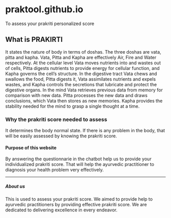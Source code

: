 # praktool.github.io
To assess your prakriti personalized score

## What is PRAKIRTI 
It states the nature of body in terms of doshas. The three doshas are vata, pitta and kapha. Vata, Pitta	and	Kapha	are	effectively	Air, Fire	and	Water	respectively.	 At	the	cellular	level	Vata	moves	nutrients	into	and	wastes	out	of	cells,	Pitta digests	nutrients	to	provide	energy	for	cellular	function,	and	Kapha	governs	the cell’s	structure.	In	the	digestive	tract	Vata	chews	and	swallows	the	food,	Pitta digests	it,	Vata	assimilates	nutrients	and	expels	wastes,	and	Kapha	controls	the secretions	that	lubricate	and	protect	the	digestive	organs.	In	the	mind	Vata retrieves	previous	data	from	memory	for	comparison	with	new	data.	Pitta processes	the	new	data	and	draws	conclusions,	which	Vata	then	stores	as	new memories.	Kapha	provides	the	stability	needed	for	the	mind	to	grasp	a	single thought	at	a	time.

### Why the prakriti score needed to assess
It determines the body normal state. If there is any problem in the body, that will be easily assessed by knowing the prakriti score.

#### Purpose of this website 
By answering the questionnarie in the chatbot help us to provide your individualized prakriti score. That will help the ayurvedic practitioner to diagnosis your health problem very effectively.

<!-- Horizontal Rule -->

---
##### About us
This is used to assess your prakriti score. We aimed to provide help to ayurvedic practitioners by providing effective prakriti score. We are dedicated to delivering excellence in every endeavor.
